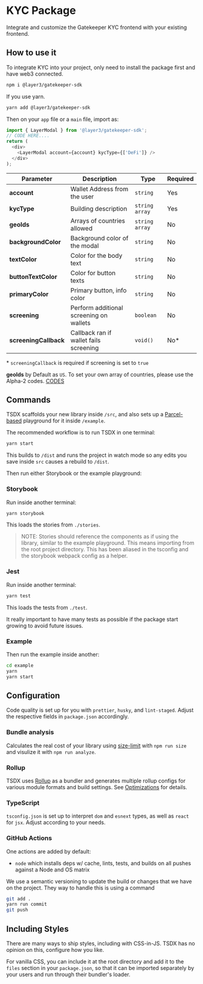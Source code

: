 # KYC Package

Integrate and customize the Gatekeeper KYC frontend with your existing frontend.

## How to use it

To integrate KYC into your project, only need to install the package first and have web3 connected.

```bash
npm i @layer3/gatekeeper-sdk
```

If you use yarn.

```bash
yarn add @layer3/gatekeeper-sdk
```

Then on your `app` file or a `main` file, import as:

```js
import { LayerModal } from '@layer3/gatekeeper-sdk';
// CODE HERE....
return (
  <div>
    <LayerModal account={account} kycType={['DeFi']} />
  </div>
);
```

| Parameter             | Description                             | Type           | Required |
| -------------------   | -----------------------------           | -------------- | -------- |
| **account**           | Wallet Address from the user            | `string`       | Yes      |
| **kycType**           | Building description                    | `string array` | Yes      |
| **geoIds**            | Arrays of countries allowed             | `string array` | No       |
| **backgroundColor**   | Background color of the modal           | `string`       | No       |
| **textColor**         | Color for the body text                 | `string`       | No       |
| **buttonTextColor**   | Color for button texts                  | `string`       | No       |
| **primaryColor**      | Primary button, info color              | `string`       | No       |
| **screening**         | Perform additional screening on wallets | `boolean`      | No       |
| **screeningCallback** | Callback ran if wallet fails screening  | `void()`       | No*      |

\* `screeningCallback` is required if screening is set to `true` 

**geoIds** by Default as `US`. To set your own array of countries, please use the Alpha-2 codes. [CODES](https://www.iban.com/country-codes)

## Commands

TSDX scaffolds your new library inside `/src`, and also sets up a [Parcel-based](https://parceljs.org) playground for it inside `/example`.

The recommended workflow is to run TSDX in one terminal:

```bash
yarn start
```

This builds to `/dist` and runs the project in watch mode so any edits you save inside `src` causes a rebuild to `/dist`.

Then run either Storybook or the example playground:

### Storybook

Run inside another terminal:

```bash
yarn storybook
```

This loads the stories from `./stories`.

> NOTE: Stories should reference the components as if using the library, similar to the example playground. This means importing from the root project directory. This has been aliased in the tsconfig and the storybook webpack config as a helper.

### Jest

Run inside another terminal:

```bash
yarn test
```

This loads the tests from `./test`.

It really important to have many tests as possible if the package start growing to avoid future issues.

### Example

Then run the example inside another:

```bash
cd example
yarn
yarn start
```

## Configuration

Code quality is set up for you with `prettier`, `husky`, and `lint-staged`. Adjust the respective fields in `package.json` accordingly.

### Bundle analysis

Calculates the real cost of your library using [size-limit](https://github.com/ai/size-limit) with `npm run size` and visulize it with `npm run analyze`.

### Rollup

TSDX uses [Rollup](https://rollupjs.org) as a bundler and generates multiple rollup configs for various module formats and build settings. See [Optimizations](#optimizations) for details.

### TypeScript

`tsconfig.json` is set up to interpret `dom` and `esnext` types, as well as `react` for `jsx`. Adjust according to your needs.

### GitHub Actions

One actions are added by default:

- `node` which installs deps w/ cache, lints, tests, and builds on all pushes against a Node and OS matrix

We use a semantic versioning to update the build or changes that we have on the project. They way to handle this is using a command

```bash
git add .
yarn run commit
git push
```

## Including Styles

There are many ways to ship styles, including with CSS-in-JS. TSDX has no opinion on this, configure how you like.

For vanilla CSS, you can include it at the root directory and add it to the `files` section in your `package.json`, so that it can be imported separately by your users and run through their bundler's loader.
